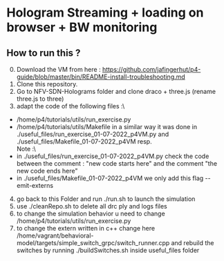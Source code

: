 # Hologram Streaming + loading on browser + BW monitoring

## How to run this ?
0. Download the VM from here : https://github.com/jafingerhut/p4-guide/blob/master/bin/README-install-troubleshooting.md
1. Clone this repository.
2. Go to NFV-SDN-Holograms folder and clone draco + three.js (rename three.js to three)
3. adapt the code of the following files :\
  - /home/p4/tutorials/utils/run_exercise.py
  - /home/p4/tutorials/utils/Makefile
in a similar way it was done in ./useful_files/run_exercise_01-07-2022_p4VM.py and ./useful_files/Makefile_01-07-2022_p4VM resp.\
Note :\
  - in ./useful_files/run_exercise_01-07-2022_p4VM.py check the code between the comment : "new code starts here" and the comment "the new code ends here"
  - in ./useful_files/Makefile_01-07-2022_p4VM we only add this flag --emit-externs
4. go back to this Folder and run ./run.sh to launch the simulation
5. use ./cleanRepo.sh to delete all drc ply and logs files
6. to change the simulation behavior u need to change /home/p4/tutorials/utils/run_exercise.py
7. to change the extern written in c++ change here /home/vagrant/behavioral-model/targets/simple_switch_grpc/switch_runner.cpp and rebuild the switches by running ./buildSwitches.sh inside useful_files folder
